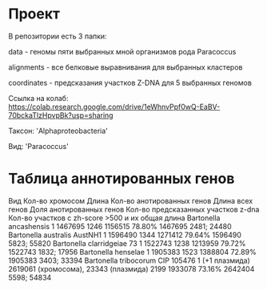 # Проект

В репозитории есть 3 папки:

data - геномы пяти выбранных мной организмов рода Paracoccus

alignments - все белковые выравнивания для выбранных кластеров

coordinates - предсказания участков Z-DNA для 5 выбранных геномов

Ссылка на колаб: https://colab.research.google.com/drive/1eWhnvPpf0wQ-EaBV-70bckaTlzHpvpBk?usp=sharing

Таксон: 'Alphaproteobacteria'

Вид: 'Paracoccus' 

# Таблица аннотированных генов

Вид	Кол-во хромосом	Длина	Кол-во анотированных генов	Длина всех генов	Доля анотированных генов	Кол-во предсказанных участков z-dna	Кол-во участков с zh-score >500 и их общая длина
Bartonella ancashensis	1	1467695	1246	1156515	78.80%	1467695	2481; 24480
Bartonella australis AustNH1	1	1596490	1344	1271412	79.64%	1596490	5823; 55820
Bartonella clarridgeiae 73	1	1522743	1238	1213959	79.72%	1522743	1832; 17956
Bartonella henselae	1	1905383	1523	1388804	72.89%	1905383	3403; 33394
Bartonella tribocorum CIP 105476	1 (+1 плазмида)	2619061 (хромосома), 23343 (плазмида)	2199	1933078	73.16%	2642404	5598; 54834

